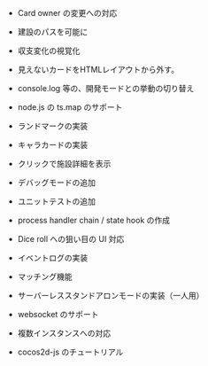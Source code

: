 * Card owner の変更への対応
* 建設のパスを可能に
* 収支変化の視覚化
* 見えないカードをHTMLレイアウトから外す。

* console.log 等の、開発モードとの挙動の切り替え
* node.js の ts.map のサポート
* ランドマークの実装
* キャラカードの実装
* クリックで施設詳細を表示
* デバッグモードの追加
* ユニットテストの追加
* process handler chain / state hook の作成
* Dice roll への狙い目の UI 対応
* イベントログの実装
* マッチング機能
* サーバーレススタンドアロンモードの実装（一人用）

* websocket のサポート

* 複数インスタンスへの対応
* cocos2d-js のチュートリアル
